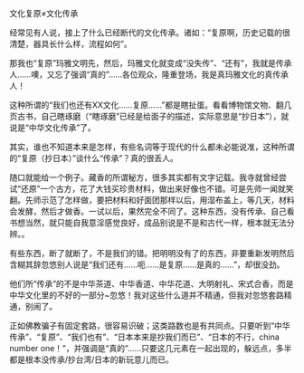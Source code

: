 文化复原≠文化传承

经常见有人说，接上了什么已经断代的文化传承。诸如：“复原啊，历史记载的很清楚，器具长什么样，流程如何”。

那我也“复原”玛雅文明先，然后，玛雅文化就变成“没失传”、“还有”，我就是传承人……噢，又忘了强调“真的”……各位观众，隆重登场，我是真玛雅文化的真传承人！

这种所谓的“我们也还有XX文化……复原……”都是瞎扯蛋。看看博物馆文物、翻几页古书，自己瞎琢磨（“瞎琢磨”已经是给面子的描述，实际意思是“抄日本”），就说是“中华文化传承”了。

其实，谁也不知道本来是怎样，有些名词等于现代的什么都未必能说准，这种所谓的“复原（抄日本）”谈什么“传承”？真的很丢人。

随口就能给一个例子。藏香的所谓秘方，很多其实都有文字记载。我寺就曾经尝试“还原”一个古方，花了大钱买珍贵材料，做出来好像也不错。可是先师一闻就笑翻。先师示范了怎样做，要把材料和好面团那样以后，用湿布盖上，等几天，材料会发酵，然后才做香。一试以后，果然完全不同了。这种东西，没有传承、自己看书想当然，就只能自我意淫感觉良好，成品别说是不是和古代一样，根本就无法分辨。。

有些东西，断了就断了，不是我们的错。把明明没有了的东西，非要重新发明然后含糊其辞忽悠别人说是“我们还有……呃……是复原……是真的……”，却很没劲。

他们所“传承”的不是中华茶道、中华香道、中华花道、大明射礼、宋式合香，而是中华文化里的不好的一部分~忽悠！我对这些什么道并不精通，但我对忽悠套路精通，别闹了。

正如佛教骗子有固定套路，很容易识破；这类路数也是有共同点。只要听到“中华传承”、“复原”、“我们也有”、“日本本来是抄我们而已”、“日本的不行，china number one！”，并强调是“真的”……只要这几元素在一起出现的，躲远点，多半都是根本没传承/抄台湾/日本的新玩意儿而已。

